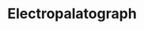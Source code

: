 ---
word: "true"

title: "Electropalatograph"

categories: ['']

tags: ['Electropalatograph']

arwords: 'رسام الحنك الإلكتروني'

arexps: []

enwords: ['Electropalatograph']

enexps: []

arlexicons: 'ر'

enlexicons: 'E'

authors: ['Ruqayya Roshdy']

translators: ['']

citations: 'مقدمة في حوسبة اللغة العربية'

sources: 'مركز الملك عبدالله بن عبدالعزيز الدولي لخدمة اللغة العربية'

slug: ""
---